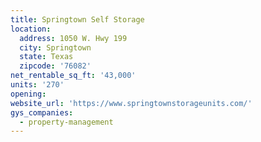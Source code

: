 ```yaml
---
title: Springtown Self Storage
location:
  address: 1050 W. Hwy 199
  city: Springtown
  state: Texas
  zipcode: '76082'
net_rentable_sq_ft: '43,000'
units: '270'
opening:
website_url: 'https://www.springtownstorageunits.com/'
gys_companies:
  - property-management
---
```

